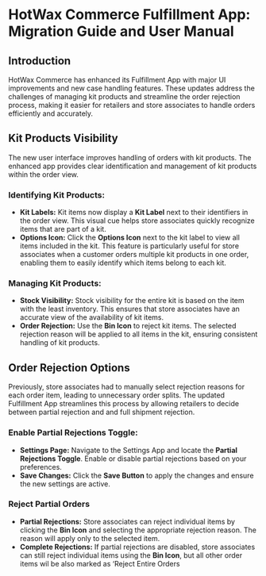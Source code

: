 # HotWax Commerce Fulfillment App: Migration Guide and User Manual

## Introduction

HotWax Commerce has enhanced its Fulfillment App with major UI improvements and new case handling features. These updates address the challenges of managing kit products and streamline the order rejection process, making it easier for retailers and store associates to handle orders efficiently and accurately. 

## Kit Products Visibility

The new user interface improves handling of orders with kit products. The enhanced app provides clear identification and management of kit products within the order view. 

### Identifying Kit Products:
- **Kit Labels:** Kit items now display a **Kit Label** next to their identifiers in the order view. This visual cue helps store associates quickly recognize items that are part of a kit.
- **Options Icon:** Click the **Options Icon** next to the kit label to view all items included in the kit. This feature is particularly useful for store associates when a customer orders multiple kit products in one order, enabling them to easily identify which items belong to each kit.


### Managing Kit Products:
- **Stock Visibility:** Stock visibility for the entire kit is based on the item with the least inventory. This ensures that store associates have an accurate view of the availability of kit items.
- **Order Rejection:** Use the **Bin Icon** to reject kit items. The selected rejection reason will be applied to all items in the kit, ensuring consistent handling of kit products.

## Order Rejection Options

Previously, store associates had to manually select rejection reasons for each order item, leading to unnecessary order splits. The updated Fulfillment App streamlines this process by allowing retailers to decide between partial rejection and and full shipment rejection.

### Enable Partial Rejections Toggle:
- **Settings Page:** Navigate to the Settings App and locate the **Partial Rejections Toggle**. Enable or disable partial rejections based on your preferences.
- **Save Changes:** Click the **Save Button** to apply the changes and ensure the new settings are active.

### Reject Partial Orders
- **Partial Rejections:** Store associates can reject individual items by clicking the **Bin Icon** and selecting the appropriate rejection reason. The reason will apply only to the selected item.
- **Complete Rejections:** If partial rejections are disabled, store associates can still reject individual items using the **Bin Icon**, but all other order items wil be also marked as ‘Reject Entire Orders


